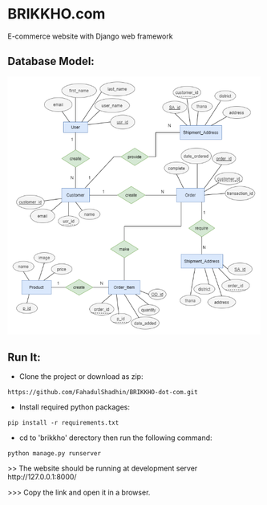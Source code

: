 # BRIKKHO.com
E-commerce website with Django web framework

## Database Model:
<img src="images/erd.png">

## Run It:
* Clone the project or download as zip:
```
https://github.com/FahadulShadhin/BRIKKHO-dot-com.git
```

* Install required python packages:
```
pip install -r requirements.txt
```

* cd to 'brikkho' derectory then run the following command:
```
python manage.py runserver
```

<p>>> The website should be running at development server http://127.0.0.1:8000/ </p>
<p>>>> Copy the link and open it in a browser.</p>
